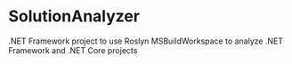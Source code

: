 # SolutionAnalyzer
.NET Framework project to use Roslyn MSBuildWorkspace to analyze .NET Framework and .NET Core projects
